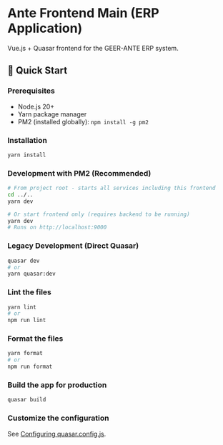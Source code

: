 # Ante Frontend Main (ERP Application)

Vue.js + Quasar frontend for the GEER-ANTE ERP system.

## 🚀 Quick Start

### Prerequisites
- Node.js 20+
- Yarn package manager
- PM2 (installed globally): `npm install -g pm2`

### Installation
```bash
yarn install
```

### Development with PM2 (Recommended)
```bash
# From project root - starts all services including this frontend
cd ../..
yarn dev

# Or start frontend only (requires backend to be running)
yarn dev
# Runs on http://localhost:9000
```

### Legacy Development (Direct Quasar)
```bash
quasar dev
# or
yarn quasar:dev
```


### Lint the files
```bash
yarn lint
# or
npm run lint
```


### Format the files
```bash
yarn format
# or
npm run format
```



### Build the app for production
```bash
quasar build
```

### Customize the configuration
See [Configuring quasar.config.js](https://v2.quasar.dev/quasar-cli-vite/quasar-config-js).
